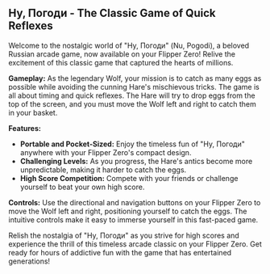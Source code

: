 ## Ну, Погоди - The Classic Game of Quick Reflexes

Welcome to the nostalgic world of "Ну, Погоди" (Nu, Pogodi), a beloved Russian arcade game, now available on your Flipper Zero! Relive the excitement of this classic game that captured the hearts of millions.

**Gameplay:** As the legendary Wolf, your mission is to catch as many eggs as possible while avoiding the cunning Hare's mischievous tricks. The game is all about timing and quick reflexes. The Hare will try to drop eggs from the top of the screen, and you must move the Wolf left and right to catch them in your basket.

**Features:**
- **Portable and Pocket-Sized:** Enjoy the timeless fun of "Ну, Погоди" anywhere with your Flipper Zero's compact design.
- **Challenging Levels:** As you progress, the Hare's antics become more unpredictable, making it harder to catch the eggs.
- **High Score Competition:** Compete with your friends or challenge yourself to beat your own high score.

**Controls:** Use the directional and navigation buttons on your Flipper Zero to move the Wolf left and right, positioning yourself to catch the eggs. The intuitive controls make it easy to immerse yourself in this fast-paced game.

Relish the nostalgia of "Ну, Погоди" as you strive for high scores and experience the thrill of this timeless arcade classic on your Flipper Zero. Get ready for hours of addictive fun with the game that has entertained generations!
